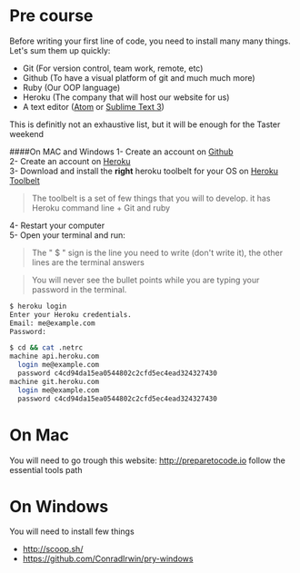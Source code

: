 Pre course
================

Before writing your first line of code, you need to install many many things.
Let's sum them up quickly:

- Git (For version control, team work, remote, etc)
- Github (To have a visual platform of git and much much more)
- Ruby (Our OOP language)
- Heroku (The company that will host our website for us)
- A text editor ([Atom](https://atom.io/ "Atom.io") or [Sublime Text  3](https://www.sublimetext.com/3 "Sublime text 3"))

This is definitly not an exhaustive list, but it will be enough for the Taster weekend

####On MAC and Windows
1- Create an account on [Github](https://github.com/join "Github")                                            
2- Create an account on [Heroku](https://signup.heroku.com/ "Heroku")                                                   
3- Download and install the **right** heroku toolbelt for your OS on [Heroku Toolbelt](https://toolbelt.heroku.com/                                         "Heroku toolbelt")

>The toolbelt is a set of few things that you will to develop.
it has Heroku command line + Git and ruby

4- Restart your computer                                                                  
5- Open your terminal and run:                                                                  

>The " $ " sign is the line you need to write (don't write it), the other lines are the terminal answers

>You will never see the bullet points while you are typing your password in the terminal.

```bash
$ heroku login
Enter your Heroku credentials.
Email: me@example.com
Password:

$ cd && cat .netrc
machine api.heroku.com
  login me@example.com
  password c4cd94da15ea0544802c2cfd5ec4ead324327430
machine git.heroku.com
  login me@example.com
  password c4cd94da15ea0544802c2cfd5ec4ead324327430
```

On Mac
================

You will need to go trough this website:
http://preparetocode.io follow the essential tools path

On Windows
================

You will need to install few things
- http://scoop.sh/
- https://github.com/ConradIrwin/pry-windows
